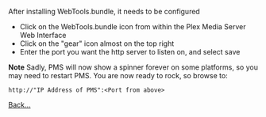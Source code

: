 After installing WebTools.bundle, it needs to be configured

* Click on the WebTools.bundle icon from within the Plex Media Server Web Interface
* Click on the "gear" icon almost on the top right
* Enter the port you want the http server to listen on, and select save

**Note**
Sadly, PMS will now show a spinner forever on some platforms, so you may need to restart PMS.
You are now ready to rock, so browse to:

`http://"IP Address of PMS":<Port from above>`

[Back...](https://github.com/dagalufh/WebTools.bundle/wiki)